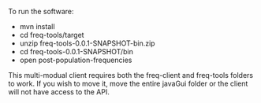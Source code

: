 To run the software:
 - mvn install
 - cd freq-tools/target
 - unzip freq-tools-0.0.1-SNAPSHOT-bin.zip
 - cd freq-tools-0.0.1-SNAPSHOT/bin
 - open post-population-frequencies

 This multi-modual client requires both the freq-client and freq-tools folders to work. If you wish to move it, move the entire javaGui folder or the client will not have access to the API.
